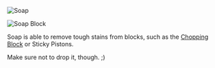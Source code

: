 ![Soap](item:betterwithmods:material@50)

![Soap Block](block:betterwithmods:aesthetic@10)

Soap is able to remove tough stains from blocks, such as the [Chopping Block](../blocks/chopping_block.md) or Sticky Pistons.

Make sure not to drop it, though. ;)